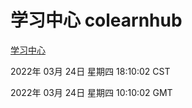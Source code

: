 # 学习中心 colearnhub
[学习中心](http://59.174.26.31:56308/colearnhub/)

2022年 03月 24日 星期四 18:10:02 CST

2022年 03月 24日 星期四 10:10:02 GMT
